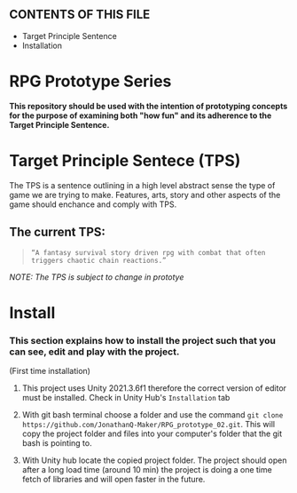 CONTENTS OF THIS FILE
---------------------

 * Target Principle Sentence
 * Installation

# RPG Prototype Series

**This repository should be used with the intention of prototyping concepts for the purpose of examining both "how fun" and its adherence to the Target Principle Sentence.**


# Target Principle Sentece (TPS)

The TPS is a sentence outlining in a high level abstract sense the type of game we are trying to make. Features, arts, story and other aspects of the game should enchance and comply with TPS.


## The current TPS: 

>```“A fantasy survival story driven rpg with combat that often triggers chaotic chain reactions.”```

*NOTE: The TPS is subject to change in prototye*

# Install

### This section explains how to install the project such that you can see, edit and play with the project.

(First time installation)

1. This project uses Unity 2021.3.6f1 therefore the correct version of editor must be installed. Check in Unity Hub's ``Installation`` tab

2. With git bash terminal choose a folder and use the command ``git clone https://github.com/JonathanQ-Maker/RPG_prototype_02.git``. This will copy the project folder and files into your computer's folder that the git bash is pointing to.


3. With Unity hub locate the copied project folder. The project should open after a long load time (around 10 min) the project is doing a one time fetch of libraries and will open faster in the future.